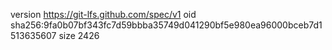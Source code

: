 version https://git-lfs.github.com/spec/v1
oid sha256:9fa0b07bf343fc7d59bbba35749d041290bf5e980ea96000bceb7d1513635607
size 2426
